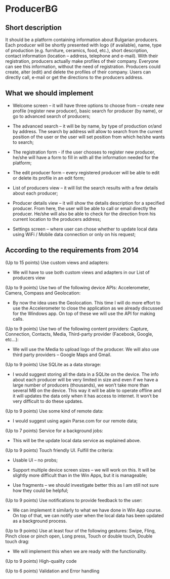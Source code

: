 ProducerBG
==========

Short description
-----------------

It should be a platform containing information about Bulgarian producers. Each producer will be shortly presented with logo (if available), name, type of production (e.g. furniture, ceramics, food, etc.), short description, contact information (location – address, telephone and e-mail). With their registration, producers actually make profiles of their company. Everyone can see this information, without the need of registration. Producers could create, alter (edit) and delete the profiles of their company. Users can directly call, e-mail or get the directions to the producers address.

What we should implement
------------------------

-   Welcome screen – it will have three options to choose from – create new profile (register new producer), basic search for producer (by name), or go to advanced search of producers;

-   The advanced search – it will be by name, by type of production or/and by address. The search by address will allow to search from the current position of the user or the user will set position from which he/she wants to search;

-   The registration form - if the user chooses to register new producer, he/she will have a form to fill in with all the information needed for the platform;

-   The edit producer form – every registered producer will be able to edit or delete its profile in an edit form;

-   List of producers view – it will list the search results with a few details about each producer;

-   Producer details view – it will show the details description for a specified producer. From here, the user will be able to call or email directly the producer. He/she will also be able to check for the direction from his current location to the producers address;

-   Settings screen – where user can chose whether to update local data using WiFi / Mobile data connection or only on his request;

According to the requirements from 2014
---------------------------------------

(Up to 15 points) Use custom views and adapters:

-   We will have to use both custom views and adapters in our List of producers view

(Up to 9 points) Use two of the following device APIs: Accelerometer, Camera, Compass and Geolocation:

-   By now the idea uses the Geolocation. This time I will do more effort to use the Accelerometer to close the application as we already discussed for the Windows app. On top of these we will use the API for making calls.

(Up to 9 points) Use two of the following content providers: Capture, Connection, Contacts, Media, Third-party provider (Facebook, Google, etc…):

-   We will use the Media to upload logo of the producer. We will also use third party providers – Google Maps and Gmail.

(Up to 9 points) Use SQLite as a data storage:

-   I would suggest storing all the data in a SQLite on the device. The info about each producer will be very limited in size and even if we have a large number of producers (thousands), we won’t take more than several MB on the device. This way it will be able to operate offline and it will updates the data only when it has access to internet. It won’t be very difficult to do these updates.

(Up to 9 points) Use some kind of remote data:

-   I would suggest using again Parse.com for our remote data;

(Up to 7 points) Service for a background jobs:

-   This will be the update local data service as explained above.

(Up to 9 points) Touch friendly UI. Fulfill the criteria:

-   Usable UI – no probs;

-   Support multiple device screen sizes – we will work on this. It will be slightly more difficult than in the Win Apps, but it is manageable;

-   Use fragments – we should investigate better this as I am still not sure how they could be helpful;

(Up to 9 points) Use notifications to provide feedback to the user:

-   We can implement it similarly to what we have done in Win App course. On top of that, we can notify user when the local data has been updated as a background process.

(Up to 9 points) Use at least four of the following gestures: Swipe, Fling, Pinch close or pinch open, Long press, Touch or double touch, Double touch drag:

-   We will implement this when we are ready with the functionality.

(Up to 9 points) High-quality code

(Up to 6 points) Validation and Error handling
